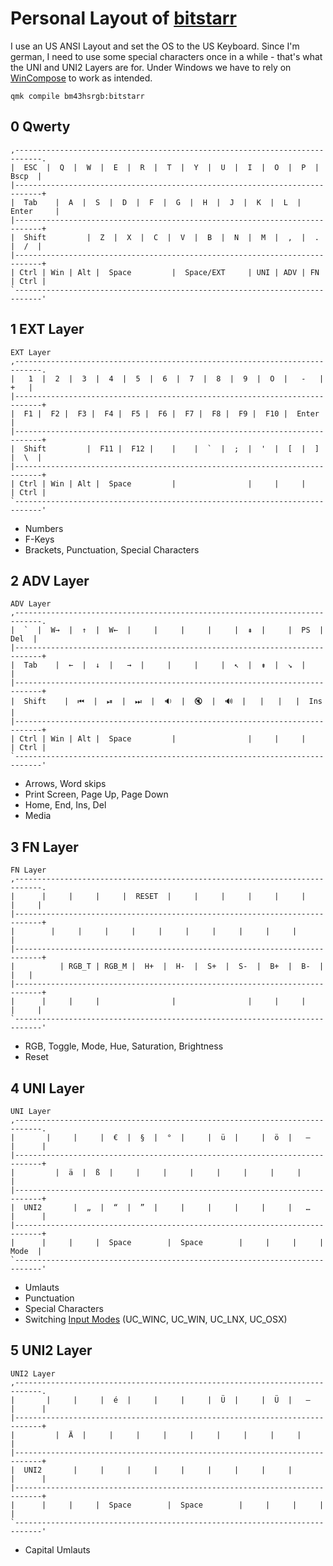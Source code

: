 # Personal Layout of [bitstarr](https://github.com/bitstarr)

I use an US ANSI Layout and set the OS to the US Keyboard. Since I'm german, I need to use some special characters once in a while - that's what the UNI and UNI2 Layers are for. Under Windows we have to rely on [WinCompose](https://github.com/samhocevar/wincompose) to work as intended.

    qmk compile bm43hsrgb:bitstarr

## 0 Qwerty
```
,----------------------------------------------------------------------------.
|  ESC  |  Q  |  W  |  E  |  R  |  T  |  Y  |  U  |  I  |  O  |  P  |  Bscp  |
|----------------------------------------------------------------------------+
|  Tab    |  A  |  S  |  D  |  F  |  G  |  H  |  J  |  K  |  L  |  Enter     |
|----------------------------------------------------------------------------+
|  Shift         |  Z  |  X  |  C  |  V  |  B  |  N  |  M  |  ,  |  .  |  /  |
|----------------------------------------------------------------------------+
| Ctrl | Win | Alt |  Space         |  Space/EXT     | UNI | ADV | FN | Ctrl |
`----------------------------------------------------------------------------'
```

## 1 EXT Layer
```
EXT Layer
,----------------------------------------------------------------------------.
|   1  |  2  |  3  |  4  |  5  |  6  |  7  |  8  |  9  |  O  |   -   |   +   |
|----------------------------------------------------------------------------+
|  F1 |  F2 |  F3 |  F4 |  F5 |  F6 |  F7 |  F8 |  F9 |  F10 |  Enter        |
|----------------------------------------------------------------------------+
|  Shift         |  F11 |  F12 |    |    |  `  |  ;  |  '  |  [  |  ]  |  \  |
|----------------------------------------------------------------------------+
| Ctrl | Win | Alt |  Space         |                |     |     |    | Ctrl |
`----------------------------------------------------------------------------'
```

* Numbers
* F-Keys
* Brackets, Punctuation, Special Characters

## 2 ADV Layer
```
ADV Layer
,----------------------------------------------------------------------------.
|  `  |  W→  |  ↑  |  W←  |     |     |     |     |  ⇞  |     |  PS  |  Del  |
|----------------------------------------------------------------------------+
|  Tab    |  ←  |  ↓  |   →  |     |     |     |  ↖  |  ⇟  |  ↘︎  |           |
|----------------------------------------------------------------------------+
|  Shift    |  ⏮  |  ⏯  |  ⏭  |  🔉  |  🔇  |  🔊  |   |   |   |  Ins  |
|----------------------------------------------------------------------------+
| Ctrl | Win | Alt |  Space         |                |     |     |    | Ctrl |
`----------------------------------------------------------------------------'
```

* Arrows, Word skips
* Print Screen, Page Up, Page Down
* Home, End, Ins, Del
* Media

## 3 FN Layer
```
FN Layer
,----------------------------------------------------------------------------.
|      |     |     |     |  RESET  |     |     |     |     |     |     |     |
|----------------------------------------------------------------------------+
|        |     |     |     |     |     |     |     |     |     |             |
|----------------------------------------------------------------------------+
|          | RGB_T | RGB_M |  H+  |  H-  |  S+  |  S-  |  B+  |  B-  |   |   |
|----------------------------------------------------------------------------+
|      |     |     |                |                |     |     |     |     |
`----------------------------------------------------------------------------'
```

* RGB, Toggle, Mode, Hue, Saturation, Brightness
* Reset

## 4 UNI Layer
```
UNI Layer
,----------------------------------------------------------------------------.
|       |     |     |  €  |  §  |  °  |     |  ü  |     |  ö  |   –   |      |
|----------------------------------------------------------------------------+
|         |  ä  |  ß  |     |     |     |     |     |     |     |            |
|----------------------------------------------------------------------------+
|  UNI2       |  „  |  “  |  ”  |     |     |     |     |     |   …   |      |
|----------------------------------------------------------------------------+
|      |     |     |  Space        |  Space        |     |     |     | Mode  |
`----------------------------------------------------------------------------'
```

* Umlauts
* Punctuation
* Special Characters
* Switching [Input Modes](https://beta.docs.qmk.fm/using-qmk/software-features/feature_unicode#2-input-modes-id-input-modes) (UC_WINC, UC_WIN, UC_LNX, UC_OSX)

## 5 UNI2 Layer
```
UNI2 Layer
,----------------------------------------------------------------------------.
|       |     |     |  é  |     |     |     |  Ü  |     |  Ü  |   —   |      |
|----------------------------------------------------------------------------+
|         |  Ä  |     |     |     |     |     |     |     |     |            |
|----------------------------------------------------------------------------+
|  UNI2       |     |     |     |     |     |     |     |     |       |      |
|----------------------------------------------------------------------------+
|      |     |     |  Space        |  Space        |     |     |     |       |
`----------------------------------------------------------------------------'
```

* Capital Umlauts